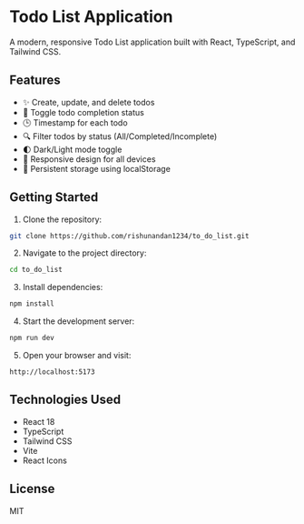 # Todo List Application

A modern, responsive Todo List application built with React, TypeScript, and Tailwind CSS.

## Features

* ✨ Create, update, and delete todos
* 🔄 Toggle todo completion status
* 🕒 Timestamp for each todo
* 🔍 Filter todos by status (All/Completed/Incomplete)
* 🌓 Dark/Light mode toggle
* 📱 Responsive design for all devices
* 💾 Persistent storage using localStorage

## Getting Started

1. Clone the repository:
```bash
git clone https://github.com/rishunandan1234/to_do_list.git
```

2. Navigate to the project directory:
```bash
cd to_do_list
```

3. Install dependencies:
```bash
npm install
```

4. Start the development server:
```bash
npm run dev
```

5. Open your browser and visit:
```
http://localhost:5173
```

## Technologies Used

* React 18
* TypeScript
* Tailwind CSS
* Vite
* React Icons

## License

MIT 